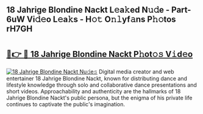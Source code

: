 ## 18 Jahrige Blondine Nackt L𝚎a𝚔ed N𝚞𝚍e - Part-6uW Vi𝚍𝚎o L𝚎a𝚔s - H𝚘𝚝 O𝚗𝚕yf𝚊ns P𝚑𝚘tos rH7GH

# <h2><a href="http://kfdg7j0.oniu.top/?m=18+Jahrige+Blondine+Nackt">🔗👉 🔴 18 Jahrige Blondine Nackt P𝚑ot𝚘𝚜 V𝚒d𝚎o</a></h2>

[![18 Jahrige Blondine Nackt Nu𝚍e𝚜](https://i.imgur.com/0qMVB7G.gif)](http://kfdg7j0.oniu.top/?m=18+Jahrige+Blondine+Nackt)
Digital media creator and web entertainer 18 Jahrige Blondine Nackt, known for distributing dance and lifestyle knowledge through solo and collaborative dance presentations and short videos. Approachability and authenticity are the hallmarks of 18 Jahrige Blondine Nackt's public persona, but the enigma of his private life continues to captivate the public's imagination.  
